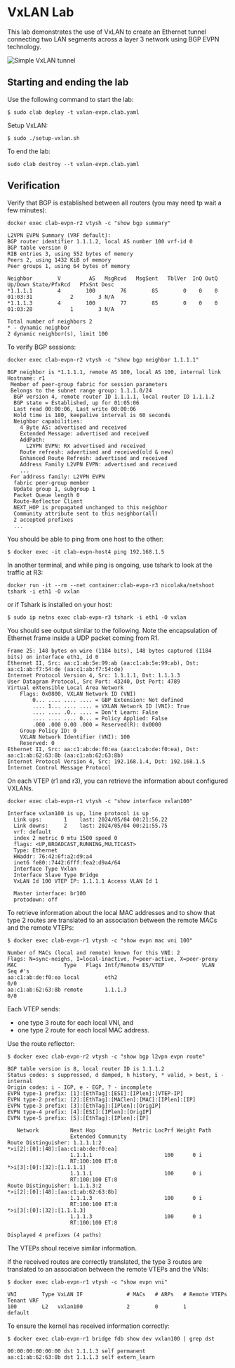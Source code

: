 # VxLAN Lab

This lab demonstrates the use of VxLAN to create an Ethernet tunnel connecting two LAN segments across a layer 3 network using BGP EVPN technology.

![Simple VxLAN tunnel](img/vxlan_simple.png)

## Starting and ending the lab

Use the following command to start the lab:

```
$ sudo clab deploy -t vxlan-evpn.clab.yaml
```

Setup VxLAN:

```
$ sudo ./setup-vxlan.sh
```

To end the lab:

```
sudo clab destroy --t vxlan-evpn.clab.yaml
```


## Verification

Verify that BGP is established between all routers (you may need tp wait a few minutes):

```
docker exec clab-evpn-r2 vtysh -c "show bgp summary"
```

```
L2VPN EVPN Summary (VRF default):
BGP router identifier 1.1.1.2, local AS number 100 vrf-id 0
BGP table version 0
RIB entries 3, using 552 bytes of memory
Peers 2, using 1432 KiB of memory
Peer groups 1, using 64 bytes of memory

Neighbor        V         AS   MsgRcvd   MsgSent   TblVer  InQ OutQ  Up/Down State/PfxRcd   PfxSnt Desc
*1.1.1.1        4        100        76        85        0    0    0 01:03:31            2        3 N/A
*1.1.1.3        4        100        77        85        0    0    0 01:03:28            1        3 N/A

Total number of neighbors 2
* - dynamic neighbor
2 dynamic neighbor(s), limit 100
```

To verify BGP sessions:

```
docker exec clab-evpn-r2 vtysh -c "show bgp neighbor 1.1.1.1"
```

```
BGP neighbor is *1.1.1.1, remote AS 100, local AS 100, internal link
Hostname: r1
 Member of peer-group fabric for session parameters
 Belongs to the subnet range group: 1.1.1.0/24
  BGP version 4, remote router ID 1.1.1.1, local router ID 1.1.1.2
  BGP state = Established, up for 01:05:06
  Last read 00:00:06, Last write 00:00:06
  Hold time is 180, keepalive interval is 60 seconds
  Neighbor capabilities:
    4 Byte AS: advertised and received
    Extended Message: advertised and received
    AddPath:
      L2VPN EVPN: RX advertised and received
    Route refresh: advertised and received(old & new)
    Enhanced Route Refresh: advertised and received
    Address Family L2VPN EVPN: advertised and received
    ...
 For address family: L2VPN EVPN
  fabric peer-group member
  Update group 1, subgroup 1
  Packet Queue length 0
  Route-Reflector Client
  NEXT_HOP is propagated unchanged to this neighbor
  Community attribute sent to this neighbor(all)
  2 accepted prefixes
  ...
```


You should be able to ping from one host to the other:

```
$ docker exec -it clab-evpn-host4 ping 192.168.1.5
```


In another terminal, and while ping is ongoing, use tshark to look at the traffic at R3:

```
docker run -it --rm --net container:clab-evpn-r3 nicolaka/netshoot tshark -i eth1 -O vxlan
```
or if Tshark is installed on your host:

```
$ sudo ip netns exec clab-evpn-r3 tshark -i eth1 -O vxlan
```

You should see output similar to the following. Note the encapsulation of Ethernet frame inside a UDP packet coming from R1.

```
Frame 25: 148 bytes on wire (1184 bits), 148 bytes captured (1184 bits) on interface eth1, id 0
Ethernet II, Src: aa:c1:ab:5e:99:ab (aa:c1:ab:5e:99:ab), Dst: aa:c1:ab:f7:54:de (aa:c1:ab:f7:54:de)
Internet Protocol Version 4, Src: 1.1.1.1, Dst: 1.1.1.3
User Datagram Protocol, Src Port: 43240, Dst Port: 4789
Virtual eXtensible Local Area Network
    Flags: 0x0800, VXLAN Network ID (VNI)
        0... .... .... .... = GBP Extension: Not defined
        .... 1... .... .... = VXLAN Network ID (VNI): True
        .... .... .0.. .... = Don't Learn: False
        .... .... .... 0... = Policy Applied: False
        .000 .000 0.00 .000 = Reserved(R): 0x0000
    Group Policy ID: 0
    VXLAN Network Identifier (VNI): 100
    Reserved: 0
Ethernet II, Src: aa:c1:ab:de:f0:ea (aa:c1:ab:de:f0:ea), Dst: aa:c1:ab:62:63:8b (aa:c1:ab:62:63:8b)
Internet Protocol Version 4, Src: 192.168.1.4, Dst: 192.168.1.5
Internet Control Message Protocol
```

On each VTEP (r1 and r3), you can retrieve the information about configured VXLANs.

```
docker exec clab-evpn-r1 vtysh -c "show interface vxlan100"
```

```
Interface vxlan100 is up, line protocol is up
  Link ups:       1    last: 2024/05/04 00:21:56.22
  Link downs:     2    last: 2024/05/04 00:21:55.75
  vrf: default
  index 2 metric 0 mtu 1500 speed 0
  flags: <UP,BROADCAST,RUNNING,MULTICAST>
  Type: Ethernet
  HWaddr: 76:42:6f:a2:d9:a4
  inet6 fe80::7442:6fff:fea2:d9a4/64
  Interface Type Vxlan
  Interface Slave Type Bridge
  VxLAN Id 100 VTEP IP: 1.1.1.1 Access VLAN Id 1

  Master interface: br100
  protodown: off
```

To retrieve information about the local MAC addresses and to show that type 2 routes are translated to an association between the remote MACs and the remote VTEPs:

```
$ docker exec clab-evpn-r1 vtysh -c "show evpn mac vni 100"
```

```
Number of MACs (local and remote) known for this VNI: 2
Flags: N=sync-neighs, I=local-inactive, P=peer-active, X=peer-proxy
MAC               Type   Flags Intf/Remote ES/VTEP            VLAN  Seq #'s
aa:c1:ab:de:f0:ea local        eth2                                 0/0
aa:c1:ab:62:63:8b remote       1.1.1.3                              0/0
```

Each VTEP sends:

- one type 3 route for each local VNI, and
- one type 2 route for each local MAC address.

Use the route reflector:

```
$ docker exec clab-evpn-r2 vtysh -c "show bgp l2vpn evpn route"
```

```
BGP table version is 8, local router ID is 1.1.1.2
Status codes: s suppressed, d damped, h history, * valid, > best, i - internal
Origin codes: i - IGP, e - EGP, ? - incomplete
EVPN type-1 prefix: [1]:[EthTag]:[ESI]:[IPlen]:[VTEP-IP]
EVPN type-2 prefix: [2]:[EthTag]:[MAClen]:[MAC]:[IPlen]:[IP]
EVPN type-3 prefix: [3]:[EthTag]:[IPlen]:[OrigIP]
EVPN type-4 prefix: [4]:[ESI]:[IPlen]:[OrigIP]
EVPN type-5 prefix: [5]:[EthTag]:[IPlen]:[IP]

   Network          Next Hop            Metric LocPrf Weight Path
                    Extended Community
Route Distinguisher: 1.1.1.1:2
*>i[2]:[0]:[48]:[aa:c1:ab:de:f0:ea]
                    1.1.1.1                       100      0 i
                    RT:100:100 ET:8
*>i[3]:[0]:[32]:[1.1.1.1]
                    1.1.1.1                       100      0 i
                    RT:100:100 ET:8
Route Distinguisher: 1.1.1.3:2
*>i[2]:[0]:[48]:[aa:c1:ab:62:63:8b]
                    1.1.1.3                       100      0 i
                    RT:100:100 ET:8
*>i[3]:[0]:[32]:[1.1.1.3]
                    1.1.1.3                       100      0 i
                    RT:100:100 ET:8

Displayed 4 prefixes (4 paths)
```

The VTEPs shoul receive similar information.


If the received routes are correctly translated, the type 3 routes are translated to an association between the remote VTEPs and the VNIs:

```
$ docker exec clab-evpn-r1 vtysh -c "show evpn vni"
```

```
VNI        Type VxLAN IF              # MACs   # ARPs   # Remote VTEPs  Tenant VRF
100        L2   vxlan100              2        0        1               default
```


To ensure the kernel has received information correctly:

```
$ docker exec clab-evpn-r1 bridge fdb show dev vxlan100 | grep dst
```

```
00:00:00:00:00:00 dst 1.1.1.3 self permanent
aa:c1:ab:62:63:8b dst 1.1.1.3 self extern_learn
```

